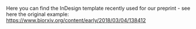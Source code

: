 Here you can find the InDesign template recently used for our preprint - see here the original example:
https://www.biorxiv.org/content/early/2018/03/04/138412

